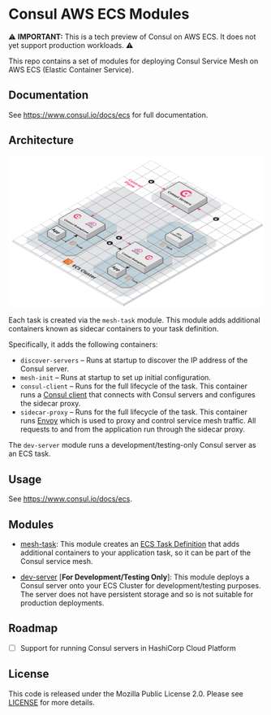 # Consul AWS ECS Modules

⚠️ **IMPORTANT:** This is a tech preview of Consul on AWS ECS. It does not yet support production workloads. ⚠️

This repo contains a set of modules for deploying Consul Service Mesh on
AWS ECS (Elastic Container Service).

## Documentation

See https://www.consul.io/docs/ecs for full documentation.

## Architecture
![Architecture](https://github.com/hashicorp/terraform-aws-consul-ecs/blob/main/_docs/architecture.png?raw=true)

Each task is created via the `mesh-task` module. This module adds
additional containers known as sidecar containers to your task definition.

Specifically, it adds the following containers:

* `discover-servers` – Runs at startup to discover the IP address of the Consul server.
* `mesh-init` – Runs at startup to set up initial configuration.
* `consul-client` – Runs for the full lifecycle of the task. This container runs a
  [Consul client](https://www.consul.io/docs/architecture) that connects with
  Consul servers and configures the sidecar proxy.
* `sidecar-proxy` – Runs for the full lifecycle of the task. This container runs
  [Envoy](https://www.envoyproxy.io/) which is used to proxy and control
  service mesh traffic. All requests to and from the application run through
  the sidecar proxy.

The `dev-server` module runs a development/testing-only Consul server as an
ECS task.

## Usage

See https://www.consul.io/docs/ecs.

## Modules 

* [mesh-task](https://github.com/hashicorp/terraform-aws-consul-ecs/blob/main/modules/mesh-task): This module creates an [ECS Task Definition](https://docs.aws.amazon.com/AmazonECS/latest/developerguide/task_definitions.html)
  that adds additional containers to your application task, so it can be part of the Consul service mesh.

* [dev-server](https://github.com/hashicorp/terraform-aws-consul-ecs/blob/main/modules/dev-server) [**For Development/Testing Only**]: This module deploys a Consul server onto your ECS Cluster
  for development/testing purposes. The server does not have persistent storage and so is not suitable for production deployments.

## Roadmap

- [ ] Support for running Consul servers in HashiCorp Cloud Platform

## License

This code is released under the Mozilla Public License 2.0. Please see [LICENSE](https://github.com/hashicorp/terraform-aws-consul-ecs/blob/main/LICENSE) for more details.
